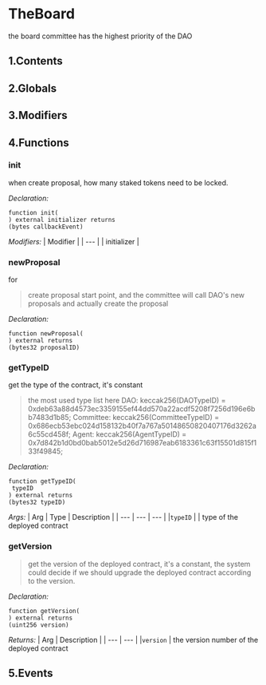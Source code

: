 # TheBoard


the board committee has the highest priority of the DAO


## 1.Contents
<!-- START doctoc -->
<!-- END doctoc -->

## 2.Globals

## 3.Modifiers

## 4.Functions

### init
when create proposal, how many staked tokens need to be locked.


*Declaration:*
```solidity
function init(
) external initializer returns
(bytes callbackEvent)
```
*Modifiers:*
| Modifier |
| --- |
| initializer |




### newProposal
for

> create proposal start point, and the committee
will call DAO's new proposals and actually create the proposal

*Declaration:*
```solidity
function newProposal(
) external returns
(bytes32 proposalID)
```




### getTypeID
get the type of the contract, it's constant

> the most used type list here
DAO: keccak256(DAOTypeID) = 0xdeb63a88d4573ec3359155ef44dd570a22acdf5208f7256d196e6bb7483d1b85;
Committee: keccak256(CommitteeTypeID) = 0x686ecb53ebc024d158132b40f7a767a50148650820407176d3262a6c55cd458f;
Agent: keccak256(AgentTypeID) = 0x7d842b1d0bd0bab5012e5d26d716987eab6183361c63f15501d815f133f49845;

*Declaration:*
```solidity
function getTypeID(
 typeID
) external returns
(bytes32 typeID)
```

*Args:*
| Arg | Type | Description |
| --- | --- | --- |
|`typeID` |  | type of the deployed contract



### getVersion

> get the version of the deployed contract, it's a constant, the system could
decide if we should upgrade the deployed contract according to the version.


*Declaration:*
```solidity
function getVersion(
) external returns
(uint256 version)
```


*Returns:*
| Arg | Description |
| --- | --- |
|`version` | the version number of the deployed contract

## 5.Events

